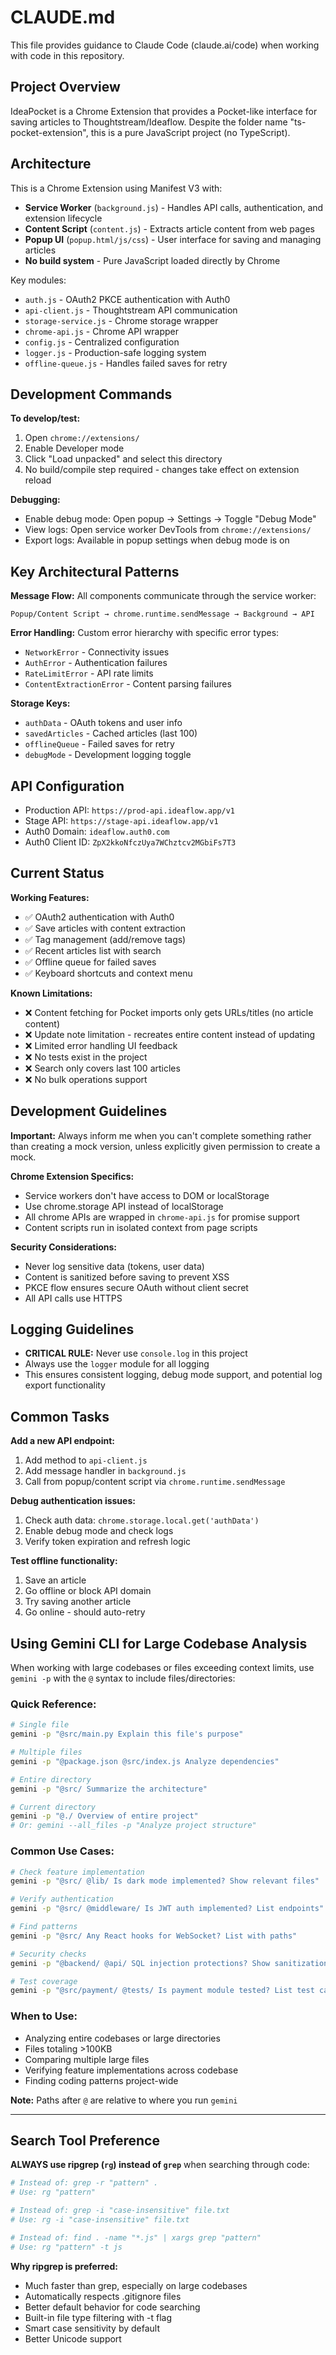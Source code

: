 # CLAUDE.md

This file provides guidance to Claude Code (claude.ai/code) when working with code in this repository.

## Project Overview

IdeaPocket is a Chrome Extension that provides a Pocket-like interface for saving articles to Thoughtstream/Ideaflow. Despite the folder name "ts-pocket-extension", this is a pure JavaScript project (no TypeScript).

## Architecture

This is a Chrome Extension using Manifest V3 with:
- **Service Worker** (`background.js`) - Handles API calls, authentication, and extension lifecycle
- **Content Script** (`content.js`) - Extracts article content from web pages  
- **Popup UI** (`popup.html/js/css`) - User interface for saving and managing articles
- **No build system** - Pure JavaScript loaded directly by Chrome

Key modules:
- `auth.js` - OAuth2 PKCE authentication with Auth0
- `api-client.js` - Thoughtstream API communication  
- `storage-service.js` - Chrome storage wrapper
- `chrome-api.js` - Chrome API wrapper
- `config.js` - Centralized configuration
- `logger.js` - Production-safe logging system
- `offline-queue.js` - Handles failed saves for retry

## Development Commands

**To develop/test:**
1. Open `chrome://extensions/`
2. Enable Developer mode
3. Click "Load unpacked" and select this directory
4. No build/compile step required - changes take effect on extension reload

**Debugging:**
- Enable debug mode: Open popup → Settings → Toggle "Debug Mode"
- View logs: Open service worker DevTools from `chrome://extensions/`
- Export logs: Available in popup settings when debug mode is on

## Key Architectural Patterns

**Message Flow:**
All components communicate through the service worker:
```
Popup/Content Script → chrome.runtime.sendMessage → Background → API
```

**Error Handling:**
Custom error hierarchy with specific error types:
- `NetworkError` - Connectivity issues
- `AuthError` - Authentication failures  
- `RateLimitError` - API rate limits
- `ContentExtractionError` - Content parsing failures

**Storage Keys:**
- `authData` - OAuth tokens and user info
- `savedArticles` - Cached articles (last 100)
- `offlineQueue` - Failed saves for retry
- `debugMode` - Development logging toggle

## API Configuration

- Production API: `https://prod-api.ideaflow.app/v1`
- Stage API: `https://stage-api.ideaflow.app/v1`
- Auth0 Domain: `ideaflow.auth0.com`
- Auth0 Client ID: `ZpX2kkoNfczUya7WChztcv2MGbiFs7T3`

## Current Status

**Working Features:**
- ✅ OAuth2 authentication with Auth0
- ✅ Save articles with content extraction
- ✅ Tag management (add/remove tags)
- ✅ Recent articles list with search
- ✅ Offline queue for failed saves
- ✅ Keyboard shortcuts and context menu

**Known Limitations:**
- ❌ Content fetching for Pocket imports only gets URLs/titles (no article content)
- ❌ Update note limitation - recreates entire content instead of updating
- ❌ Limited error handling UI feedback
- ❌ No tests exist in the project
- ❌ Search only covers last 100 articles
- ❌ No bulk operations support

## Development Guidelines

**Important:** Always inform me when you can't complete something rather than creating a mock version, unless explicitly given permission to create a mock.

**Chrome Extension Specifics:**
- Service workers don't have access to DOM or localStorage
- Use chrome.storage API instead of localStorage
- All chrome APIs are wrapped in `chrome-api.js` for promise support
- Content scripts run in isolated context from page scripts

**Security Considerations:**
- Never log sensitive data (tokens, user data)
- Content is sanitized before saving to prevent XSS
- PKCE flow ensures secure OAuth without client secret
- All API calls use HTTPS

## Logging Guidelines

- **CRITICAL RULE:** Never use `console.log` in this project
- Always use the `logger` module for all logging
- This ensures consistent logging, debug mode support, and potential log export functionality

## Common Tasks

**Add a new API endpoint:**
1. Add method to `api-client.js`
2. Add message handler in `background.js`
3. Call from popup/content script via `chrome.runtime.sendMessage`

**Debug authentication issues:**
1. Check auth data: `chrome.storage.local.get('authData')`
2. Enable debug mode and check logs
3. Verify token expiration and refresh logic

**Test offline functionality:**
1. Save an article
2. Go offline or block API domain
3. Try saving another article
4. Go online - should auto-retry

## Using Gemini CLI for Large Codebase Analysis

When working with large codebases or files exceeding context limits, use `gemini -p` with the `@` syntax to include files/directories:

### Quick Reference:
```bash
# Single file
gemini -p "@src/main.py Explain this file's purpose"

# Multiple files
gemini -p "@package.json @src/index.js Analyze dependencies"

# Entire directory
gemini -p "@src/ Summarize the architecture"

# Current directory
gemini -p "@./ Overview of entire project"
# Or: gemini --all_files -p "Analyze project structure"
```

### Common Use Cases:
```bash
# Check feature implementation
gemini -p "@src/ @lib/ Is dark mode implemented? Show relevant files"

# Verify authentication
gemini -p "@src/ @middleware/ Is JWT auth implemented? List endpoints"

# Find patterns
gemini -p "@src/ Any React hooks for WebSocket? List with paths"

# Security checks
gemini -p "@backend/ @api/ SQL injection protections? Show sanitization"

# Test coverage
gemini -p "@src/payment/ @tests/ Is payment module tested? List test cases"
```

### When to Use:
- Analyzing entire codebases or large directories
- Files totaling >100KB
- Comparing multiple large files
- Verifying feature implementations across codebase
- Finding coding patterns project-wide

**Note:** Paths after `@` are relative to where you run `gemini`

---

## Search Tool Preference

**ALWAYS use ripgrep (`rg`) instead of `grep`** when searching through code:

```bash
# Instead of: grep -r "pattern" .
# Use: rg "pattern"

# Instead of: grep -i "case-insensitive" file.txt
# Use: rg -i "case-insensitive" file.txt

# Instead of: find . -name "*.js" | xargs grep "pattern"
# Use: rg "pattern" -t js
```

**Why ripgrep is preferred:**
- Much faster than grep, especially on large codebases
- Automatically respects .gitignore files
- Better default behavior for code searching
- Built-in file type filtering with -t flag
- Smart case sensitivity by default
- Better Unicode support
```
